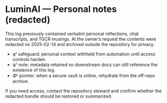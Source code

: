 # LuminAI — Personal notes (redacted)

This log previously contained verbatim personal reflections, chat transcripts, and TGCR musings. At the owner’s request the contents were redacted on 2025-02-14 and archived outside the repository for privacy.

- φᵗ safeguard: personal context withheld from automation until access controls harden.
- ψʳ note: metadata retained so downstream docs can still reference the existence of this log.
- Φᴱ pointer: when a secure vault is online, rehydrate from the off-repo archive.

If you need access, contact the repository steward and confirm whether the redacted bundle should be restored or summarized.
